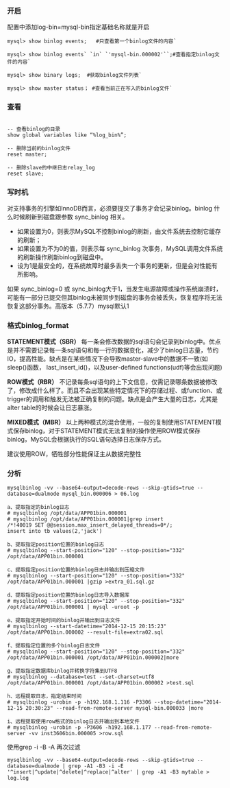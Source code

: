 ### 开启
配置中添加log-bin=mysql-bin指定基础名称就是开启

```mysql
mysql> show binlog events;   #只查看第一个binlog文件的内容`

mysql> show binlog events` `in` `'mysql-bin.000002'``;#查看指定binlog文件的内容`

mysql> show binary logs;  #获取binlog文件列表`

mysql> show master status； #查看当前正在写入的binlog文件`
```

### 查看
```mysql

-- 查看binlog的目录
show global variables like “%log_bin%”;

-- 删除当前的binlog文件
reset master;

-- 删除slave的中继日志relay_log
reset slave;
```

### 写时机
对支持事务的引擎如InnoDB而言，必须要提交了事务才会记录binlog。binlog 什么时候刷新到磁盘跟参数 sync_binlog 相关。

- 如果设置为0，则表示MySQL不控制binlog的刷新，由文件系统去控制它缓存的刷新；
- 如果设置为不为0的值，则表示每 sync_binlog 次事务，MySQL调用文件系统的刷新操作刷新binlog到磁盘中。
- 设为1是最安全的，在系统故障时最多丢失一个事务的更新，但是会对性能有所影响。

如果 sync_binlog=0 或 sync_binlog大于1，当发生电源故障或操作系统崩溃时，可能有一部分已提交但其binlog未被同步到磁盘的事务会被丢失，恢复程序将无法恢复这部分事务。高版本（5.7.7）mysql默认1


### 格式binlog_format

**STATEMENT模式（SBR）**
每一条会修改数据的sql语句会记录到binlog中。优点是并不需要记录每一条sql语句和每一行的数据变化，减少了binlog日志量，节约IO，提高性能。缺点是在某些情况下会导致master-slave中的数据不一致(如sleep()函数， last_insert_id()，以及user-defined functions(udf)等会出现问题)

**ROW模式（RBR）**
不记录每条sql语句的上下文信息，仅需记录哪条数据被修改了，修改成什么样了。而且不会出现某些特定情况下的存储过程、或function、或trigger的调用和触发无法被正确复制的问题。缺点是会产生大量的日志，尤其是alter table的时候会让日志暴涨。

**MIXED模式（MBR）**
以上两种模式的混合使用，一般的复制使用STATEMENT模式保存binlog，对于STATEMENT模式无法复制的操作使用ROW模式保存binlog，MySQL会根据执行的SQL语句选择日志保存方式。

建议使用ROW，牺牲部分性能保证主从数据完整性

### 分析
``` mysql
mysqlbinlog -vv --base64-output=decode-rows --skip-gtids=true --database=dualmode mysql_bin.000006 > 06.log

a、提取指定的binlog日志  
# mysqlbinlog /opt/data/APP01bin.000001  
# mysqlbinlog /opt/data/APP01bin.000001|grep insert  
/*!40019 SET @@session.max_insert_delayed_threads=0*/;  
insert into tb values(2,'jack')  
  
b、提取指定position位置的binlog日志  
# mysqlbinlog --start-position="120" --stop-position="332" /opt/data/APP01bin.000001  
  
c、提取指定position位置的binlog日志并输出到压缩文件  
# mysqlbinlog --start-position="120" --stop-position="332" /opt/data/APP01bin.000001 |gzip >extra_01.sql.gz  
  
d、提取指定position位置的binlog日志导入数据库  
# mysqlbinlog --start-position="120" --stop-position="332" /opt/data/APP01bin.000001 | mysql -uroot -p  
  
e、提取指定开始时间的binlog并输出到日志文件  
# mysqlbinlog --start-datetime="2014-12-15 20:15:23" /opt/data/APP01bin.000002 --result-file=extra02.sql  
  
f、提取指定位置的多个binlog日志文件  
# mysqlbinlog --start-position="120" --stop-position="332" /opt/data/APP01bin.000001 /opt/data/APP01bin.000002|more  
  
g、提取指定数据库binlog并转换字符集到UTF8  
# mysqlbinlog --database=test --set-charset=utf8 /opt/data/APP01bin.000001 /opt/data/APP01bin.000002 >test.sql  
  
h、远程提取日志，指定结束时间   
# mysqlbinlog -urobin -p -h192.168.1.116 -P3306 --stop-datetime="2014-12-15 20:30:23" --read-from-remote-server mysql-bin.000033 |more  
  
i、远程提取使用row格式的binlog日志并输出到本地文件  
# mysqlbinlog -urobin -p -P3606 -h192.168.1.177 --read-from-remote-server -vv inst3606bin.000005 >row.sql
```


使用grep -i -B -A 再次过滤 
``` shell
mysqlbinlog -vv --base64-output=decode-rows --skip-gtids=true --database=dualmode | grep -A1 -B3 -i -E '^insert|^update|^delete|^replace|^alter' | grep -A1 -B3 mytable > log.log
```